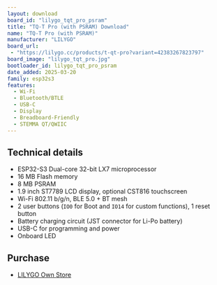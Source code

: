 ```yaml
---
layout: download
board_id: "lilygo_tqt_pro_psram"
title: "TQ-T Pro (with PSRAM) Download"
name: "TQ-T Pro (with PSRAM)"
manufacturer: "LILYGO"
board_url:
 - "https://lilygo.cc/products/t-qt-pro?variant=42383267823797"
board_image: "lilygo_tqt_pro.jpg"
bootloader_id: lilygo_tqt_pro_psram
date_added: 2025-03-20
family: esp32s3
features:
  - Wi-Fi
  - Bluetooth/BTLE
  - USB-C
  - Display
  - Breadboard-Friendly
  - STEMMA QT/QWIIC
---
```


## Technical details

* ESP32-S3 Dual-core 32-bit LX7 microprocessor
* 16 MB Flash memory
* 8 MB PSRAM
* 1.9 inch ST7789 LCD display, optional CST816 touchscreen
* Wi-Fi 802.11 b/g/n, BLE 5.0 + BT mesh
* 2 user buttons (`IO0` for Boot and `IO14` for custom functions), 1 reset button
* Battery charging circuit (JST connector for Li-Po battery)
* USB-C for programming and power
* Onboard LED

## Purchase

* [LILYGO Own Store](https://lilygo.cc/products/t-qt-pro?variant=42383267823797)
